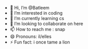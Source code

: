 - 👋 Hi, I’m @Batleem
- 👀 I’m interested in coding
- 🌱 I’m currently learning cs
- 💞️ I’m looking to collaborate on here
- 📫 How to reach me : snap
- 😄 Pronouns: il/elles
- ⚡ Fun fact: i once tame a lion

<!---
Batleem/Batleem is a ✨ special ✨ repository because its `README.md` (this file) appears on your GitHub profile.
You can click the Preview link to take a look at your changes.
--->
